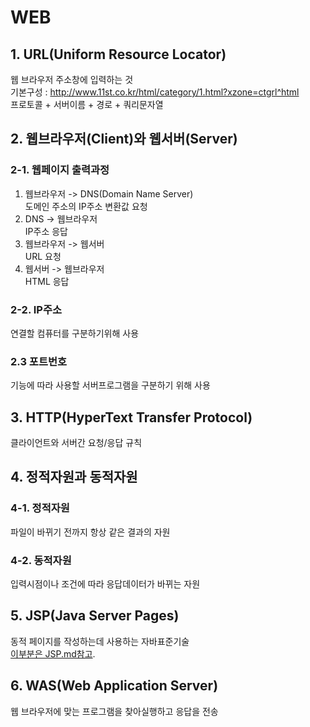 # WEB  
## 1. URL(Uniform Resource Locator)  
웹 브라우저 주소창에 입력하는 것  
기본구성 : http://www.11st.co.kr/html/category/1.html?xzone=ctgrl^html  
프로토콜 + 서버이름 + 경로 + 쿼리문자열  

## 2. 웹브라우저(Client)와 웹서버(Server)  
### 2-1. 웹페이지 출력과정  
1) 웹브라우저 -> DNS(Domain Name Server)  
  도메인 주소의 IP주소 변환값 요청  
2) DNS -> 웹브라우저  
  IP주소 응답  
3) 웹브라우저 -> 웹서버  
  URL 요청  
4) 웹서버 -> 웹브라우저  
  HTML 응답  

### 2-2. IP주소  
연결할 컴퓨터를 구분하기위해 사용  
### 2.3 포트번호  
기능에 따라 사용할 서버프로그램을 구분하기 위해 사용  

## 3. HTTP(HyperText Transfer Protocol)  
클라이언트와 서버간 요청/응답 규칙  

## 4. 정적자원과 동적자원  
### 4-1. 정적자원  
파일이 바뀌기 전까지 항상 같은 결과의 자원  
### 4-2. 동적자원  
입력시점이나 조건에 따라 응답데이터가 바뀌는 자원  

## 5. JSP(Java Server Pages)  
동적 페이지를 작성하는데 사용하는 자바표준기술  
[이부분은 JSP.md참고](https://github.com/KIM-KYOUNG-OH/bitcamp_academy/blob/master/%EC%9A%94%EC%95%BD%EC%A0%95%EB%A6%AC(MarkDown)/JSP.md).
## 6. WAS(Web Application Server)
웹 브라우저에 맞는 프로그램을 찾아실행하고 응답을 전송 
